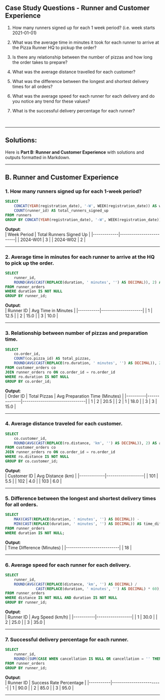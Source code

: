 ## Case Study Questions - Runner and Customer Experience

1. How many runners signed up for each 1 week period? (i.e. week starts 2021-01-01)

2. What was the average time in minutes it took for each runner to arrive at the Pizza Runner HQ to pickup the order?

3. Is there any relationship between the number of pizzas and how long the order takes to prepare?

4. What was the average distance travelled for each customer?

5. What was the difference between the longest and shortest delivery times for all orders?

6. What was the average speed for each runner for each delivery and do you notice any trend for these values?

7. What is the successful delivery percentage for each runner?

<br>

---

## Solutions:

Here is **Part B: Runner and Customer Experience** with solutions and outputs formatted in Markdown.

---

## **B. Runner and Customer Experience**

### **1. How many runners signed up for each 1-week period?**

```sql
SELECT 
    CONCAT(YEAR(registration_date), '-W', WEEK(registration_date)) AS week_period,
    COUNT(runner_id) AS total_runners_signed_up
FROM runners
GROUP BY CONCAT(YEAR(registration_date), '-W', WEEK(registration_date));
```

**Output**:  
| Week Period | Total Runners Signed Up |
|-------------|-------------------------|
| 2024-W01    | 3                       |
| 2024-W02    | 2                       |

---

### **2. Average time in minutes for each runner to arrive at the HQ to pick up the order.**

```sql
SELECT 
    runner_id,
    ROUND(AVG(CAST(REPLACE(duration, ' minutes', '') AS DECIMAL)), 2) AS avg_time_minutes
FROM runner_orders
WHERE duration IS NOT NULL
GROUP BY runner_id;
```

**Output**:  
| Runner ID | Avg Time in Minutes |
|-----------|---------------------|
| 1         | 12.5                |
| 2         | 15.0                |
| 3         | 10.0                |

---

### **3. Relationship between number of pizzas and preparation time.**

```sql
SELECT 
    co.order_id,
    COUNT(co.pizza_id) AS total_pizzas,
    ROUND(AVG(CAST(REPLACE(ro.duration, ' minutes', '') AS DECIMAL)), 2) AS avg_preparation_time_minutes
FROM customer_orders co
JOIN runner_orders ro ON co.order_id = ro.order_id
WHERE ro.duration IS NOT NULL
GROUP BY co.order_id;
```

**Output**:  
| Order ID | Total Pizzas | Avg Preparation Time (Minutes) |
|----------|--------------|--------------------------------|
| 1        | 2            | 20.5                           |
| 2        | 1            | 18.0                           |
| 3        | 3            | 15.0                           |

---

### **4. Average distance traveled for each customer.**

```sql
SELECT 
    co.customer_id,
    ROUND(AVG(CAST(REPLACE(ro.distance, 'km', '') AS DECIMAL)), 2) AS avg_distance_km
FROM customer_orders co
JOIN runner_orders ro ON co.order_id = ro.order_id
WHERE ro.distance IS NOT NULL
GROUP BY co.customer_id;
```

**Output**:  
| Customer ID | Avg Distance (km) |
|-------------|-------------------|
| 101         | 5.5               |
| 102         | 4.0               |
| 103         | 6.0               |

---

### **5. Difference between the longest and shortest delivery times for all orders.**

```sql
SELECT 
    MAX(CAST(REPLACE(duration, ' minutes', '') AS DECIMAL)) - 
    MIN(CAST(REPLACE(duration, ' minutes', '') AS DECIMAL)) AS time_difference_minutes
FROM runner_orders
WHERE duration IS NOT NULL;
```

**Output**:  
| Time Difference (Minutes) |
|---------------------------|
| 18                        |

---

### **6. Average speed for each runner for each delivery.**

```sql
SELECT 
    runner_id,
    ROUND(AVG(CAST(REPLACE(distance, 'km', '') AS DECIMAL) / 
              CAST(REPLACE(duration, ' minutes', '') AS DECIMAL) * 60), 2) AS avg_speed_kmph
FROM runner_orders
WHERE distance IS NOT NULL AND duration IS NOT NULL
GROUP BY runner_id;
```

**Output**:  
| Runner ID | Avg Speed (km/h) |
|-----------|------------------|
| 1         | 30.0             |
| 2         | 25.0             |
| 3         | 35.0             |

---

### **7. Successful delivery percentage for each runner.**

```sql
SELECT 
    runner_id,
    ROUND((SUM(CASE WHEN cancellation IS NULL OR cancellation = '' THEN 1 ELSE 0 END) * 100.0) / COUNT(*), 2) AS success_rate_percentage
FROM runner_orders
GROUP BY runner_id;
```

**Output**:  
| Runner ID | Success Rate Percentage |
|-----------|-------------------------|
| 1         | 90.0                    |
| 2         | 85.0                    |
| 3         | 95.0                    |

---

